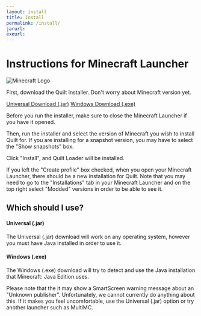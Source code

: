 ```yaml
---
layout: install
title: Install
permalink: /install/
jarurl:
exeurl:
---
```


# Instructions for Minecraft Launcher

<img class="logo right fshadow" alt="Minecraft Logo" src="/assets/img/launchers/minecraft.png" />

First, download the Quilt Installer. Don't worry about Minecraft version yet.

<a href="{{ page.jarurl }}" class="button primary">Universal Download (.jar)</a>
<a href="{{ pakge.exeurl }}" class="button">Windows Download (.exe)</a>

Before you run the installer, make sure to close the Minecraft Launcher if you have it opened. 

Then, run the installer and select the version of Minecraft you wish to install Quilt for. If you are installing for a snapshot version, you may have to select the "Show snapshots" box.

Click "Install", and Quilt Loader will be installed. 

If you left the "Create profile" box checked, when you open your Minecraft Launcher, there should be a new installation for Quilt. Note that you may need to go to the "Installations" tab in your Minecraft Launcher and on the top right select "Modded" versions in order to be able to see it. 

## Which should I use?
#### Universal (.jar)
The Universal (.jar) download will work on any operating system, however you must have Java installed in order to use it.

#### Windows (.exe)
The Windows (.exe) download will try to detect and use the Java installation that Minecraft: Java Edition uses.

Please note that the it may show a SmartScreen warning message about an "Unknown publisher". Unfortunately, we cannot currently do anything about
this. If it makes you feel uncomfortable, use the Universal (.jar) option or try another launcher such as MultiMC.
